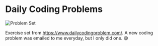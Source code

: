 # Daily Coding Problems

![Problem Set](https://img.shields.io/badge/kind-problem_set-blue)

Exercise set from https://www.dailycodingproblem.com/.
A new coding problem was emailed to me everyday, but I only did one. 😅
